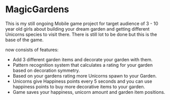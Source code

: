# MagicGardens
This is my still ongoing Mobile game project for target audience of 3 - 10 year old girls about building your dream garden and getting different Unicorns species to visit there. There is still lot to be done but this is the base of the game.

now consists of features:
- Add 3 different garden items and decorate your garden with them.
- Pattern recognition system that calculates a rating for your garden based on decoration symmetry.
- Based on your gardens rating more Unicorns spawn to your Garden.
- Unicorns give Happiness points every 5 seconds and you can use happiness points to buy more decorative items to your garden.
- Game saves your happiness, unicorn amount and garden item positions.
